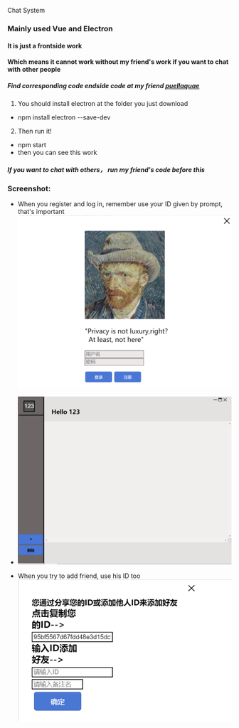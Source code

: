 Chat System

### Mainly used Vue and Electron
#### It is just a frontside work
#### Which means it cannot work without my friend's work if you want to chat with other people
##### Find corresponding code endside code at my friend [puellaquae](https://github.com/Puellaquae/Chat)
1. You should install electron at the folder you just download
* npm install electron --save-dev
2. Then run it!
* npm start
* then you can see this work
##### If you want to chat with others， run my friend's code before this

### Screenshot:

* When you register and log in, remember use your ID given by prompt, that's important
 ![image-20210428230234912](\1.png)

* ![image-20210428230401709](\2.png)
* When you try to add friend, use his ID too 
 ![image-20210428230421993](\3.png)